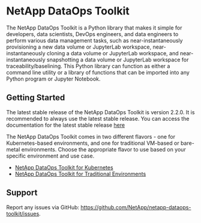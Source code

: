 NetApp DataOps Toolkit
=========

The NetApp DataOps Toolkit is a Python library that makes it simple for developers, data scientists, DevOps engineers, and data engineers to perform various data management tasks, such as near-instantaneously provisioning a new data volume or JupyterLab workspace, near-instantaneously cloning a data volume or JupyterLab workspace, and near-instantaneously snapshotting a data volume or JupyterLab workspace for traceability/baselining. This Python library can function as either a command line utility or a library of functions that can be imported into any Python program or Jupyter Notebook.

## Getting Started

The latest stable release of the NetApp DataOps Toolkit is version 2.2.0. It is recommended to always use the latest stable release. You can access the documentation for the latest stable release [here](https://github.com/NetApp/netapp-dataops-toolkit/tree/v2.2.0)

The NetApp DataOps Toolkit comes in two different flavors - one for Kubernetes-based environments, and one for traditional VM-based or bare-metal environments. Choose the appropriate flavor to use based on your specific environment and use case.

- [NetApp DataOps Toolkit for Kubernetes](netapp_dataops_k8s/)
- [NetApp DataOps Toolkit for Traditional Environments](netapp_dataops_traditional/)

## Support

Report any issues via GitHub: https://github.com/NetApp/netapp-dataops-toolkit/issues.
